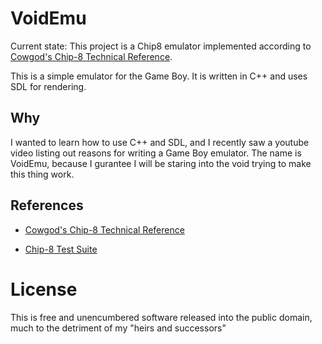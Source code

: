 # VoidEmu

Current state: This project is a Chip8 emulator implemented according to [Cowgod's Chip-8 Technical Reference](http://devernay.free.fr/hacks/chip8/C8TECH10.HTM#2.2).

This is a simple emulator for the Game Boy. It is written in C++ and uses SDL for rendering.

## Why

I wanted to learn how to use C++ and SDL, and I recently saw a youtube video listing out reasons for writing a Game Boy emulator. The name is VoidEmu, because I gurantee I will be staring into the void trying to make this thing work.

## References

* [Cowgod's Chip-8 Technical Reference](http://devernay.free.fr/hacks/chip8/C8TECH10.HTM)
- [Chip-8 Test Suite](https://github.com/Timendus/chip8-test-suite)

# License

This is free and unencumbered software released into the public domain, much to the detriment of my "heirs and successors"